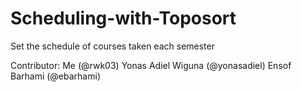 # Scheduling-with-Toposort
Set the schedule of courses taken each semester

Contributor:
Me (@rwk03)
Yonas Adiel Wiguna (@yonasadiel)
Ensof Barhami (@ebarhami)
